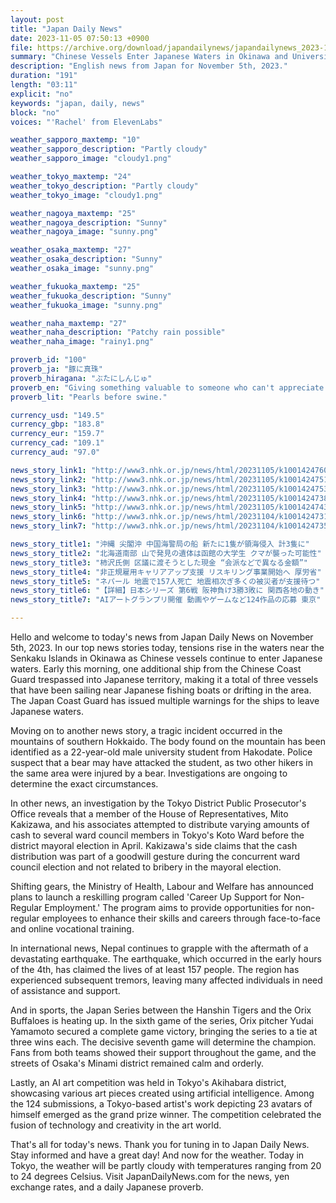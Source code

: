 ```yaml
---
layout: post
title: "Japan Daily News"
date: 2023-11-05 07:50:13 +0900
file: https://archive.org/download/japandailynews/japandailynews_2023-11-05.mp3
summary: "Chinese Vessels Enter Japanese Waters in Okinawa and University Student Found Dead in Bear Attack, & more…"
description: "English news from Japan for November 5th, 2023."
duration: "191"
length: "03:11"
explicit: "no"
keywords: "japan, daily, news"
block: "no"
voices: "'Rachel' from ElevenLabs"

weather_sapporo_maxtemp: "10"
weather_sapporo_description: "Partly cloudy"
weather_sapporo_image: "cloudy1.png"

weather_tokyo_maxtemp: "24"
weather_tokyo_description: "Partly cloudy"
weather_tokyo_image: "cloudy1.png"

weather_nagoya_maxtemp: "25"
weather_nagoya_description: "Sunny"
weather_nagoya_image: "sunny.png"

weather_osaka_maxtemp: "27"
weather_osaka_description: "Sunny"
weather_osaka_image: "sunny.png"

weather_fukuoka_maxtemp: "25"
weather_fukuoka_description: "Sunny"
weather_fukuoka_image: "sunny.png"

weather_naha_maxtemp: "27"
weather_naha_description: "Patchy rain possible"
weather_naha_image: "rainy1.png"

proverb_id: "100"
proverb_ja: "豚に真珠"
proverb_hiragana: "ぶたにしんじゅ"
proverb_en: "Giving something valuable to someone who can't appreciate it."
proverb_lit: "Pearls before swine."

currency_usd: "149.5"
currency_gbp: "183.8"
currency_eur: "159.7"
currency_cad: "109.1"
currency_aud: "97.0"

news_story_link1: "http://www3.nhk.or.jp/news/html/20231105/k10014247601000.html"
news_story_link2: "http://www3.nhk.or.jp/news/html/20231105/k10014247511000.html"
news_story_link3: "http://www3.nhk.or.jp/news/html/20231105/k10014247531000.html"
news_story_link4: "http://www3.nhk.or.jp/news/html/20231105/k10014247381000.html"
news_story_link5: "http://www3.nhk.or.jp/news/html/20231105/k10014247431000.html"
news_story_link6: "http://www3.nhk.or.jp/news/html/20231104/k10014247311000.html"
news_story_link7: "http://www3.nhk.or.jp/news/html/20231104/k10014247351000.html"

news_story_title1: "沖縄 尖閣沖 中国海警局の船 新たに1隻が領海侵入 計3隻に"
news_story_title2: "北海道南部 山で発見の遺体は函館の大学生 クマが襲った可能性"
news_story_title3: "柿沢氏側 区議に渡そうとした現金 “会派などで異なる金額”"
news_story_title4: "非正規雇用キャリアアップ支援 リスキリング事業開始へ 厚労省"
news_story_title5: "ネパール 地震で157人死亡 地震相次ぎ多くの被災者が支援待つ"
news_story_title6: "【詳細】日本シリーズ 第6戦 阪神負け3勝3敗に 関西各地の動き"
news_story_title7: "AIアートグランプリ開催 動画やゲームなど124作品の応募 東京"

---
```


Hello and welcome to today's news from Japan Daily News on November 5th, 2023. In our top news stories today, tensions rise in the waters near the Senkaku Islands in Okinawa as Chinese vessels continue to enter Japanese waters. Early this morning, one additional ship from the Chinese Coast Guard trespassed into Japanese territory, making it a total of three vessels that have been sailing near Japanese fishing boats or drifting in the area. The Japan Coast Guard has issued multiple warnings for the ships to leave Japanese waters.

Moving on to another news story, a tragic incident occurred in the mountains of southern Hokkaido. The body found on the mountain has been identified as a 22-year-old male university student from Hakodate. Police suspect that a bear may have attacked the student, as two other hikers in the same area were injured by a bear. Investigations are ongoing to determine the exact circumstances.

In other news, an investigation by the Tokyo District Public Prosecutor's Office reveals that a member of the House of Representatives, Mito Kakizawa, and his associates attempted to distribute varying amounts of cash to several ward council members in Tokyo's Koto Ward before the district mayoral election in April. Kakizawa's side claims that the cash distribution was part of a goodwill gesture during the concurrent ward council election and not related to bribery in the mayoral election.

Shifting gears, the Ministry of Health, Labour and Welfare has announced plans to launch a reskilling program called 'Career Up Support for Non-Regular Employment.' The program aims to provide opportunities for non-regular employees to enhance their skills and careers through face-to-face and online vocational training.

In international news, Nepal continues to grapple with the aftermath of a devastating earthquake. The earthquake, which occurred in the early hours of the 4th, has claimed the lives of at least 157 people. The region has experienced subsequent tremors, leaving many affected individuals in need of assistance and support.

And in sports, the Japan Series between the Hanshin Tigers and the Orix Buffaloes is heating up. In the sixth game of the series, Orix pitcher Yudai Yamamoto secured a complete game victory, bringing the series to a tie at three wins each. The decisive seventh game will determine the champion. Fans from both teams showed their support throughout the game, and the streets of Osaka's Minami district remained calm and orderly.

Lastly, an AI art competition was held in Tokyo's Akihabara district, showcasing various art pieces created using artificial intelligence. Among the 124 submissions, a Tokyo-based artist's work depicting 23 avatars of himself emerged as the grand prize winner. The competition celebrated the fusion of technology and creativity in the art world.

That's all for today's news. Thank you for tuning in to Japan Daily News. Stay informed and have a great day! And now for the weather. Today in Tokyo, the weather will be partly cloudy with temperatures ranging from 20 to 24 degrees Celsius.  Visit JapanDailyNews.com for the news, yen exchange rates, and a daily Japanese proverb.
